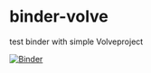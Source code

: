 # binder-volve
test binder with simple Volveproject

[![Binder](https://mybinder.org/badge_logo.svg)](https://mybinder.org/v2/gh/f0nzie/binder-volve/master?urlpath=rstudio)


